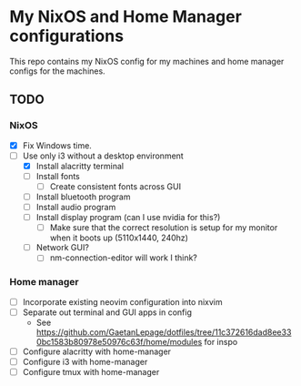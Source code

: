 # My NixOS and Home Manager configurations

This repo contains my NixOS config for my machines and home manager configs for the machines.

## TODO

### NixOS

* [x] Fix Windows time.
* [ ] Use only i3 without a desktop environment
    * [x] Install alacritty terminal
    * [ ] Install fonts
      * [ ] Create consistent fonts across GUI
    * [ ] Install bluetooth program
    * [ ] Install audio program
    * [ ] Install display program (can I use nvidia for this?)
      * [ ] Make sure that the correct resolution is setup for my monitor when it boots up (5110x1440, 240hz)
    * [ ] Network GUI?
      * [ ] nm-connection-editor will work I think?

### Home manager

* [ ] Incorporate existing neovim configuration into nixvim
* [ ] Separate out terminal and GUI apps in config
  * See https://github.com/GaetanLepage/dotfiles/tree/11c372616dad8ee330bc1583b80978e50976c63f/home/modules for inspo
* [ ] Configure alacritty with home-manager
* [ ] Configure i3 with home-manager
* [ ] Configure tmux with home-manager

